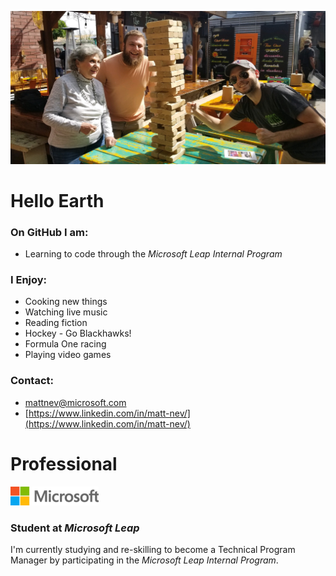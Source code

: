 ![](https://github.com/matt-nev/matt-nev/blob/main/bannerer.jpeg)

# Hello Earth

### **On GitHub I am:**
- Learning to code through the *Microsoft Leap Internal Program* 

### **I Enjoy:**
- Cooking new things 
- Watching live music 
- Reading fiction
- Hockey - Go Blackhawks! 
- Formula One racing 
- Playing video games 

### **Contact:**
- [mattnev@microsoft.com](mattnev@microsoft.com)
- [https://www.linkedin.com/in/matt-nev/](https://www.linkedin.com/in/matt-nev/)

# Professional 
![](https://github.com/matt-nev/matt-nev/blob/main/microsoft.png)

### **Student at *Microsoft Leap***

I'm currently studying and re-skilling to become a Technical Program Manager by participating in the *Microsoft Leap Internal Program*. 


